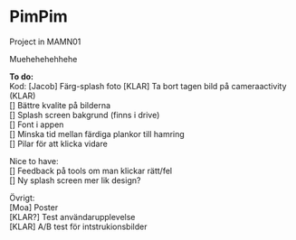 # PimPim
Project in MAMN01


Muehehehehhehe



**To do:**\
Kod:
[Jacob] Färg-splash foto
[KLAR] Ta bort tagen bild på cameraactivity (KLAR)\
[] Bättre kvalite på bilderna\
[] Splash screen bakgrund (finns i drive)\
[] Font i appen\
[] Minska tid mellan färdiga plankor till hamring\
[] Pilar för att klicka vidare

Nice to have:\
[] Feedback på tools om man klickar rätt/fel\
[] Ny splash screen mer lik design?

Övrigt:\
[Moa] Poster\
[KLAR?] Test användarupplevelse\
    [KLAR] A/B test för intstrukionsbilder
